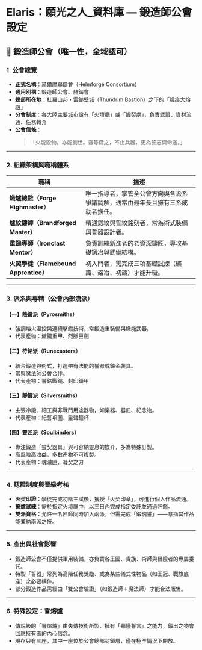 
# Elaris：願光之人_資料庫 — 鍛造師公會設定

## 🔨 鍛造師公會（唯一性，全域認可）

### 1. 公會總覽

- **正式名稱**：赫爾摩聯鑄會（Helmforge Consortium）  
- **通用別稱**：鍛造師公會、赫鑄會  
- **總部所在地**：杜羅山邦・雷鎚壁城（Thundrim Bastion）之下的「熾痕大熔殿」  
- **分會制度**：各大陸主要城市設有「火壇廳」或「鍛契處」，負責認證、資材流通、任務轉介  
- **公會信條**：  
  >「火能毀物，亦能創世。吾等鑄之，不止兵器，更為誓志與命途。」

---

### 2. 組織架構與職稱體系

| 職稱           | 描述 |
|----------------|------|
| **熾爐總監（Forge Highmaster）** | 唯一指導者，掌管全公會方向與各派系爭議調解，通常由最年長且擁有三系成就者擔任。 |
| **爐紋鑄師（Brandforged Master）** | 精通鍛紋與誓紋銘刻者，常為術式裝備與誓器設計者。 |
| **重鎚導師（Ironclast Mentor）** | 負責訓練新進者的老資深鑄匠，專攻基礎鍛冶與武備結構。 |
| **火契學徒（Flamebound Apprentice）** | 初入門者，需完成三項基礎試煉（礦識、鎔冶、初鑄）才能升級。 |

---

### 3. 派系與專精（公會內部流派）

#### 【一】熱鑄派（Pyrosmiths）
- 強調熔火溫控與連續擊鍛技術，常鍛造重裝備與熾能武器。
- 代表產物：熾鋼重甲、烈脈巨劍

#### 【二】符銘派（Runecasters）
- 結合鍛造與術式，打造帶有法能的誓器或鍊金裝具。
- 常與魔法師公會合作。
- 代表產物：誓銘戰鎚、封印鎖甲

#### 【三】靜鑄派（Silversmiths）
- 主張冷鍛、細工與非戰鬥用途器物，如樂器、器皿、紀念物。
- 代表產物：紀誓項圈、靈聲鐘杯

#### 【四】靈匠派（Soulbinders）
- 專注鍛造「靈契器具」與可容納靈息的媒介，多為特殊訂製。
- 高風險高收益，多數產物不可複製。
- 代表產物：魂澈匣、凝契之刃

---

### 4. 認證制度與晉級考核

- **火契印證**：學徒完成初階三試後，獲授「火契印章」，可進行個人作品流通。
- **誓爐試練**：需於指定火壇廳中，以三日內完成指定委託並通過評鑑。
- **雙派資格**：允許一名匠師同時加入兩派，但需完成「鍛魂誓」——意指其作品能兼納兩派之技。

---

### 5. 產出與社會影響

- 鍛造師公會不僅提供軍用裝備，亦負責各王國、貴族、術師與冒險者的專屬委託。
- 特製「誓器」常列為高階任務獎勵、或為某些儀式性物品（如王冠、戰旗底座）之必要構件。
- 部分鍛造作品需經由「雙公會驗證」（如鍛造師＋魔法師）才能合法販售。

---

### 6. 特殊設定：誓熔爐

- 傳說級的「誓熔爐」由失傳技術所製，擁有「聽懂誓言」之能力，鍛出之物會回應持有者的內心信念。
- 現存只有三座，其中一座位於公會總部封鎖層，僅在極罕情況下開放。
